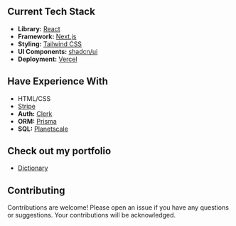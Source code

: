 ## Current Tech Stack

- **Library:** [React](https://react.dev)
- **Framework:** [Next.js](https://nextjs.org)
- **Styling:** [Tailwind CSS](https://tailwindcss.com)
- **UI Components:** [shadcn/ui](https://ui.shadcn.com)
- **Deployment:** [Vercel](https://vercel.com/)

## Have Experience With

- HTML/CSS
- [Stripe](https://stripe.com)
- **Auth:** [Clerk](https://clerk.com)
- **ORM:** [Prisma](https://www.prisma.io/)
- **SQL:** [Planetscale](https://planetscale.com/)

## Check out my portfolio

- [Dictionary](https://dictionary-beta-ten.vercel.app/)

## Contributing

Contributions are welcome! Please open an issue if you have any questions or suggestions. Your contributions will be acknowledged.

